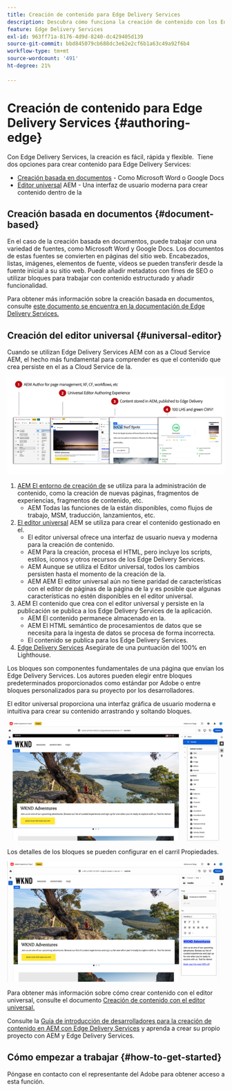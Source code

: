 ```yaml
---
title: Creación de contenido para Edge Delivery Services
description: Descubra cómo funciona la creación de contenido con los Edge Delivery Services AEM y cómo crear contenido de con los Edge Delivery Services.
feature: Edge Delivery Services
exl-id: 963ff71a-8176-4d9d-8240-dc429405d139
source-git-commit: bbd845079cb688dc3e62e2cf6b1a63c49a92f6b4
workflow-type: tm+mt
source-wordcount: '491'
ht-degree: 21%

---
```


# Creación de contenido para Edge Delivery Services {#authoring-edge}

Con Edge Delivery Services, la creación es fácil, rápida y flexible.  Tiene dos opciones para crear contenido para Edge Delivery Services:

* [Creación basada en documentos](#document-based) - Como Microsoft Word o Google Docs
* [Editor universal](#universal-editor) AEM - Una interfaz de usuario moderna para crear contenido dentro de la

## Creación basada en documentos {#document-based}

En el caso de la creación basada en documentos, puede trabajar con una variedad de fuentes, como Microsoft Word y Google Docs. Los documentos de estas fuentes se convierten en páginas del sitio web. Encabezados, listas, imágenes, elementos de fuente, vídeos se pueden transferir desde la fuente inicial a su sitio web. Puede añadir metadatos con fines de SEO o utilizar bloques para trabajar con contenido estructurado y añadir funcionalidad.

Para obtener más información sobre la creación basada en documentos, consulte [este documento se encuentra en la documentación de Edge Delivery Services.](/help/edge/docs/authoring.md)

## Creación del editor universal {#universal-editor}

Cuando se utilizan Edge Delivery Services AEM con as a Cloud Service AEM, el hecho más fundamental para comprender es que el contenido que crea persiste en el as a Cloud Service de la.

![AEM Funcionamiento de la creación de con Edge Delivery Services](assets/how-aem-edge-works.png)

1. [AEM El entorno de creación de](/help/sites-cloud/authoring/quick-start.md) se utiliza para la administración de contenido, como la creación de nuevas páginas, fragmentos de experiencias, fragmentos de contenido, etc.
   * AEM Todas las funciones de la están disponibles, como flujos de trabajo, MSM, traducción, lanzamientos, etc.
1. [El editor universal](/help/implementing/universal-editor/authoring.md) AEM se utiliza para crear el contenido gestionado en el.
   * El editor universal ofrece una interfaz de usuario nueva y moderna para la creación de contenido.
   * AEM Para la creación, procesa el HTML, pero incluye los scripts, estilos, iconos y otros recursos de los Edge Delivery Services.
   * AEM Aunque se utiliza el Editor universal, todos los cambios persisten hasta el momento de la creación de la.
   * AEM AEM El editor universal aún no tiene paridad de características con el editor de páginas de la página de la y es posible que algunas características no estén disponibles en el editor universal.
1. AEM El contenido que crea con el editor universal y persiste en la publicación se publica a los Edge Delivery Services de la aplicación.
   * AEM El contenido permanece almacenado en la.
   * AEM El HTML semántico de procesamientos de datos que se necesita para la ingesta de datos se procesa de forma incorrecta.
   * El contenido se publica para los Edge Delivery Services.
1. [Edge Delivery Services](/help/edge/developer/keeping-it-100.md) Asegúrate de una puntuación del 100% en Lighthouse.

Los bloques son componentes fundamentales de una página que envían los Edge Delivery Services. Los autores pueden elegir entre bloques predeterminados proporcionados como estándar por Adobe o entre bloques personalizados para su proyecto por los desarrolladores.

El editor universal proporciona una interfaz gráfica de usuario moderna e intuitiva para crear su contenido arrastrando y soltando bloques.

![Arrastrar y soltar bloques en el editor universal](assets/blocks.png)

Los detalles de los bloques se pueden configurar en el carril Propiedades.

![Configuración de propiedades de bloque](assets/block-properties.png)

Para obtener más información sobre cómo crear contenido con el editor universal, consulte el documento [Creación de contenido con el editor universal.](/help/implementing/universal-editor/authoring.md)

Consulte la [Guía de introducción de desarrolladores para la creación de contenido en AEM con Edge Delivery Services](/help/edge/edge-dev-getting-started.md) y aprenda a crear su propio proyecto con AEM y Edge Delivery Services.

## Cómo empezar a trabajar {#how-to-get-started}

Póngase en contacto con el representante del Adobe para obtener acceso a esta función.
